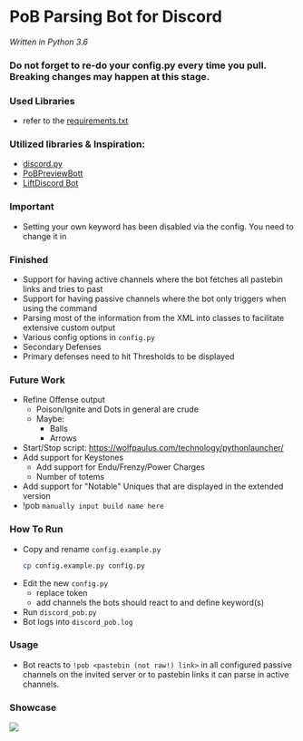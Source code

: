 # PoB Parsing Bot for Discord
*Written in Python 3.6*

### Do not forget to re-do your config.py every time you pull. Breaking changes may happen at this stage.
### Used Libraries
- refer to the [requirements.txt](/requirements.txt)

### Utilized libraries & Inspiration:
- [discord.py](https://github.com/Rapptz/discord.py)
- [PoBPreviewBott](https://github.com/aggixx/PoBPreviewBot)
- [LiftDiscord Bot](https://github.com/andreandersen/LiftDiscord/)
### Important
- Setting your own keyword has been disabled via the config. You need to change it in
### Finished
- Support for having active channels where the bot fetches all pastebin links and tries to past
- Support for having passive channels where the bot only triggers when using the command
- Parsing most of the information from the XML into classes to facilitate extensive custom output
- Various config options in `config.py`
- Secondary Defenses
- Primary defenses need to hit Thresholds to be displayed

### Future Work
- Refine Offense output
    - Poison/Ignite and Dots in general are crude
    - Maybe:
        - Balls
        - Arrows
- Start/Stop script: https://wolfpaulus.com/technology/pythonlauncher/
- Add support for Keystones
    - Add support for Endu/Frenzy/Power Charges
    - Number of totems
- Add support for "Notable" Uniques that are displayed in the extended version
- !pob `manually input build name here` <pob link>

### How To Run
- Copy and rename `config.example.py`
  ```bash
  cp config.example.py config.py
  ```
- Edit the new `config.py`
    - replace token
    - add channels the bots should react to and define keyword(s)
- Run `discord_pob.py`
- Bot logs into `discord_pob.log`

### Usage
- Bot reacts to `!pob <pastebin (not raw!) link>` in all configured passive channels on the invited server or to pastebin links it can parse in active channels.

### Showcase
![](https://cdn.discordapp.com/attachments/418758449954947076/423174211373236224/unknown.png)

